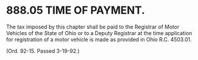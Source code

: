 888.05 TIME OF PAYMENT.
=======================

The tax imposed by this chapter shall be paid to the Registrar of Motor
Vehicles of the State of Ohio or to a Deputy Registrar at the time
application for registration of a motor vehicle is made as provided in
Ohio R.C. 4503.01.

(Ord. 92-15. Passed 3-19-92.)
